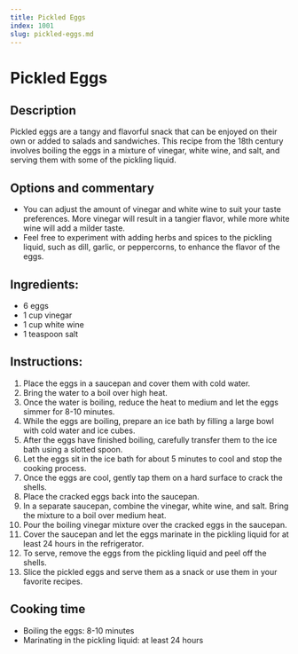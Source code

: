 ```yaml
---
title: Pickled Eggs
index: 1001
slug: pickled-eggs.md
---
```


# Pickled Eggs

## Description
Pickled eggs are a tangy and flavorful snack that can be enjoyed on their own or added to salads and sandwiches. This recipe from the 18th century involves boiling the eggs in a mixture of vinegar, white wine, and salt, and serving them with some of the pickling liquid.

## Options and commentary
- You can adjust the amount of vinegar and white wine to suit your taste preferences. More vinegar will result in a tangier flavor, while more white wine will add a milder taste.
- Feel free to experiment with adding herbs and spices to the pickling liquid, such as dill, garlic, or peppercorns, to enhance the flavor of the eggs.

## Ingredients:
- 6 eggs
- 1 cup vinegar
- 1 cup white wine
- 1 teaspoon salt

## Instructions:
1. Place the eggs in a saucepan and cover them with cold water.
2. Bring the water to a boil over high heat.
3. Once the water is boiling, reduce the heat to medium and let the eggs simmer for 8-10 minutes.
4. While the eggs are boiling, prepare an ice bath by filling a large bowl with cold water and ice cubes.
5. After the eggs have finished boiling, carefully transfer them to the ice bath using a slotted spoon.
6. Let the eggs sit in the ice bath for about 5 minutes to cool and stop the cooking process.
7. Once the eggs are cool, gently tap them on a hard surface to crack the shells.
8. Place the cracked eggs back into the saucepan.
9. In a separate saucepan, combine the vinegar, white wine, and salt. Bring the mixture to a boil over medium heat.
10. Pour the boiling vinegar mixture over the cracked eggs in the saucepan.
11. Cover the saucepan and let the eggs marinate in the pickling liquid for at least 24 hours in the refrigerator.
12. To serve, remove the eggs from the pickling liquid and peel off the shells.
13. Slice the pickled eggs and serve them as a snack or use them in your favorite recipes.

## Cooking time
- Boiling the eggs: 8-10 minutes
- Marinating in the pickling liquid: at least 24 hours